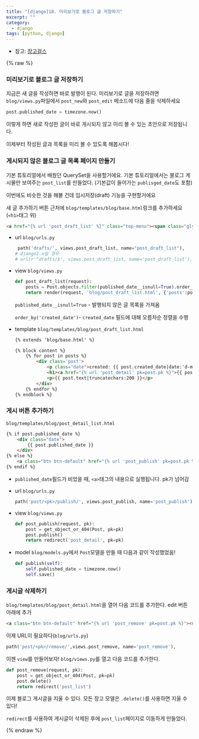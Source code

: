 ```yaml
---
title: "[django]18. 미리보기로 블로그 글 저장하기"
excerpt: ""
category:
  - django
tags: [python, django]
---
```


- 참고: [장고걸스](https://tutorial-extensions.djangogirls.org/ko/homework)

{% raw %}

### 미리보기로 블로그 글 저장하기

지금은 새 글을 작성하면 바로 발행이 된다. 미리보기로 글을 저장하려면 `blog/views.py`파일에서 `post_new`와 `post_edit` 메소드에 다음 줄을 삭제하세요

```python
post.published_date = timezone.now()
```

이렇게 하면 새로 작성한 글이 바로 게시되지 않고 미리 볼 수 있는 초안으로 저장됩니다.

이제부터 작성된 글과 목록을 미리 볼 수 있도록 해봅시다!



### 게시되지 않은 블로그 글 목록 페이지 만들기

기본 튜토리얼에서 배웠던 QuerySet을 사용할거에요. 기본 튜토리얼에서는 블로그 게시물만 보여주는 `post_list`를 만들었다. (기본값이 들어가는 `publisged_date`도 포함)

이번에도 비슷한 것을 해볼 건데 임시저장(draft) 기능을 구현할거에요

새 글 추가하기 버튼 근처에 `blog/templates/blog/base.html`링크를 추가하세요(`<h1>`태그 위)

```html
<a href="{% url 'post_draft_list' %}" class="top-menu"><span class="glyphicon glyphicon-edit"></span></a>
```



- url `blog/urls.py`

  ```python
   path('drafts/', views.post_draft_list, name="post_draft_list"),
  # django1.x일 경우
  # url(r'^drafts/$', views.post_draft_list, name='post_draft_list'),
  ```

- view `blog/views.py`

  ```python
  def post_draft_list(request):
      posts = Post.objects.filter(published_date__isnull=True).order_by('created_date')
      return render(request, 'blog/post_draft_list.html', {'posts':posts})
  ```

  `published_date__isnull=True` - 발행되지 않은 글 목록을 가져옴

  `order_by('created_date')`- `created_date` 필드에 대해 오름차순 정렬을 수행

- template `blog/templates/blog/post_draft_list.html`

  ```html
  {% extends 'blog/base.html' %}
  
  {% block content %}
      {% for post in posts %}
          <div class='post'>
              <p class="date">created: {{ post.created_date|date:'d-m-Y' }}</p>
              <h1><a href="{% url 'post_detail' pk=post.pk %}">{{ post.title }}</a></h1>
              <p>{{ post.text|truncatechars:200 }}</p>
          </div>
      {% endfor %}
  {% endblock %}
  ```





### 게시 버튼 추가하기

`blog/templates/blog/post_detail_list.html`

```html
{% if post.published_date %}
	<div class="date">
        {{ post.published_date }}
	</div>
{% else %}
	<a class="btn btn-default" href="{% url 'post_publish' pk=post.pk %}">Publish</a>
{% endif %}
```

- `published_date`필드가 비었을 때, `<a>`태그의 내용으로 실행됩니다. pk가 넘어감



- url `blog/urls.py`

  ```python
  path('post/<pk>/publish/', views.post_publish, name='post_publish')
  ```

- view `blog/views.py`

  ```python
  def post_publish(request, pk):
      post = get_object_or_404(Post, pk=pk)
      post.publish()
      return redirect('post_detail', pk=pk)
  ```

- model `blog/models.py`에서 `Post`모델을 만들  때 다음과 같이 작성했었음!

  ```python
  def publish(self):
      self.published_date = timezone.now()
      self.save()
  ```



### 게시글 삭제하기

`blog/templates/blog/post_detail.html`을 열어 다음 코드를 추가한다. edit 버튼 아래에 추가

```html
<a class="btn btn-default" href="{% url 'post_remove' pk=post.pk %}"><span class="glyphicon glyphicon-remove"></span></a>
```

이제 URL이 필요하다(`blog/urls.py`)

```python
path('post/<pk>/remove/',views.post_remove, name='post_remove'),
```

이젠 `view`를 만들어보자! `blog/views.py`를 열고 다음 코드를 추가한다.

```python
def post_remove(request, pk):
    post = get_object_or_404(Post, pk=pk)
    post.delete()
    return redirect('post_list')
```

이제 블로그 게시글을 지울 수 있다. 모든 장고 모델은 `.delete()`를 사용하면 지울 수 있다!

`redirect`를 사용하여 게시글이 삭제된 후에 `post_list`페이지로 이동하게 만들었다.

{% endraw %}
